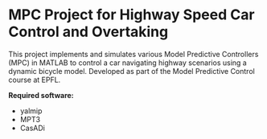 # MPC Project for Highway Speed Car Control and Overtaking

This project implements and simulates various Model Predictive Controllers (MPC) in MATLAB to control a car navigating highway scenarios using a dynamic bicycle model. Developed as part of the Model Predictive Control course at EPFL.

 
 **Required software:**
  - yalmip
  - MPT3
  - CasADi



